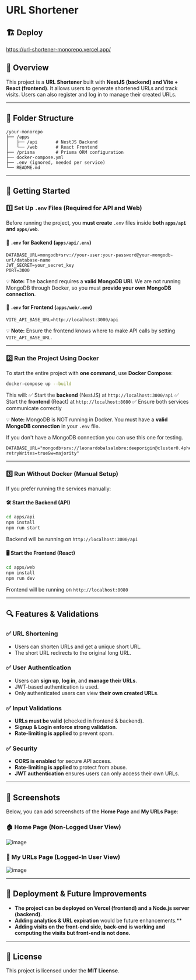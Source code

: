 # URL Shortener

## 🏗️ Deploy
https://url-shortener-monorepo.vercel.app/

## 📌 Overview
This project is a **URL Shortener** built with **NestJS (backend) and Vite + React (frontend)**. It allows users to generate shortened URLs and track visits. Users can also register and log in to manage their created URLs.

---

## 📂 Folder Structure
```
/your-monorepo
├── /apps
│   ├── /api       # NestJS Backend
│   └── /web       # React Frontend
├── /prisma        # Prisma ORM configuration
├── docker-compose.yml
├── .env (ignored, needed per service)
└── README.md
```

---

## 🚀 Getting Started

### **1️⃣ Set Up `.env` Files (Required for API and Web)**
Before running the project, you **must create** `.env` files inside **both `apps/api` and `apps/web`**.

#### **📍 `.env` for Backend (`apps/api/.env`)**
```
DATABASE_URL=mongodb+srv://your-user:your-password@your-mongodb-url/database-name
JWT_SECRET=your_secret_key
PORT=3000
```
💡 **Note:** The backend requires a **valid MongoDB URI**. We are not running MongoDB through Docker, so you must **provide your own MongoDB connection**.

#### **📍 `.env` for Frontend (`apps/web/.env`)**
```
VITE_API_BASE_URL=http://localhost:3000/api
```
💡 **Note:** Ensure the frontend knows where to make API calls by setting `VITE_API_BASE_URL`.

---

### **2️⃣ Run the Project Using Docker**
To start the entire project with **one command**, use **Docker Compose**:
```sh
docker-compose up --build
```
This will:
✅ Start the **backend** (NestJS) at `http://localhost:3000/api`
✅ Start the **frontend** (React) at `http://localhost:8080`
✅ Ensure both services communicate correctly

💡 **Note:** MongoDB is NOT running in Docker. You must have a **valid MongoDB connection** in your `.env` file.

If you don't have a MongoDB connection you can use this one for testing.
```
DATABASE_URL="mongodb+srv://leonardobalsalobre:deeporigin@cluster0.4phez.mongodb.net/deeporigin?retryWrites=true&w=majority"
```

---

### **3️⃣ Run Without Docker (Manual Setup)**
If you prefer running the services manually:

#### **🛠 Start the Backend (API)**
```sh
cd apps/api
npm install
npm run start
```
Backend will be running on `http://localhost:3000/api`

#### **🖥️ Start the Frontend (React)**
```sh
cd apps/web
npm install
npm run dev
```
Frontend will be running on `http://localhost:8080`

---

## 🔍 Features & Validations
### ✅ URL Shortening
- Users can shorten URLs and get a unique short URL.
- The short URL redirects to the original long URL.

### ✅ User Authentication
- Users can **sign up**, **log in**, and **manage their URLs**.
- JWT-based authentication is used.
- Only authenticated users can view **their own created URLs**.

### ✅ Input Validations
- **URLs must be valid** (checked in frontend & backend).
- **Signup & Login enforce strong validation**.
- **Rate-limiting is applied** to prevent spam.

### ✅ Security
- **CORS is enabled** for secure API access.
- **Rate-limiting is applied** to protect from abuse.
- **JWT authentication** ensures users can only access their own URLs.

---

## 📸 Screenshots
Below, you can add screenshots of the **Home Page** and **My URLs Page**:

### **🏠 Home Page (Non-Logged User View)**
![image](https://github.com/user-attachments/assets/ccd9ed37-7d7f-423b-9cff-434db34a345f)


### **🔗 My URLs Page (Logged-In User View)**
![image](https://github.com/user-attachments/assets/c2b878ab-3223-46a6-9f0a-28b422903ebd)

---

## 🚀 Deployment & Future Improvements
- **The project can be deployed on Vercel (frontend) and a Node.js server (backend)**.
- **Adding analytics & URL expiration** would be future enhancements.**
- **Adding visits on the front-end side, back-end is working and computing the visits but front-end is not done.**

---

## 📜 License
This project is licensed under the **MIT License**.


